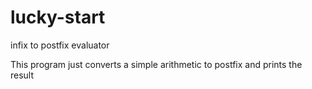 # lucky-start
infix to postfix evaluator

This program just converts a simple arithmetic to postfix and prints the result 
